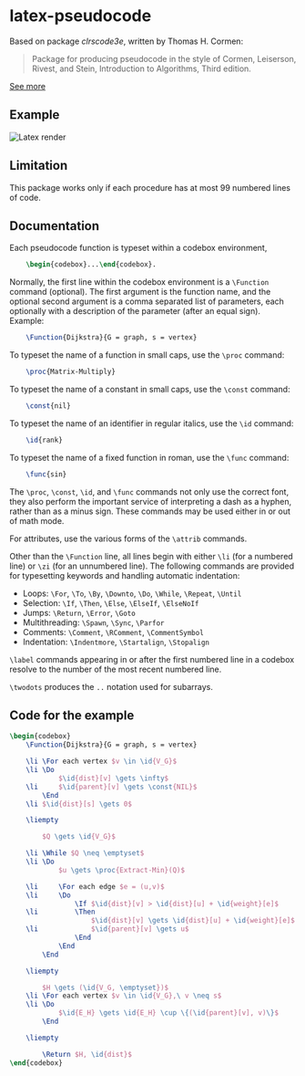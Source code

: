 latex-pseudocode
================

Based on package _clrscode3e_, written by Thomas H. Cormen:

> Package for producing pseudocode in the style of Cormen, Leiserson,
> Rivest, and Stein, Introduction to Algorithms, Third edition.

[See more](http://www.cs.dartmouth.edu/~thc/clrscode/)


Example
-------

![Latex render](https://github.com/esneider/latex-pseudocode/raw/master/images/Dijkstra.png "Pseudocode for Dijkstra's algorithm")


Limitation
----------

This package works only if each procedure has at most 99
numbered lines of code.


Documentation
-------------


Each pseudocode function is typeset within a codebox environment,
```tex
    \begin{codebox}...\end{codebox}.
```


Normally, the first line within the codebox environment is a
`\Function` command (optional). The first argument is the function name, and the
optional second argument is a comma separated list of parameters, each
optionally with a description of the parameter (after an equal sign).
Example:
```tex
    \Function{Dijkstra}{G = graph, s = vertex}
```


To typeset the name of a function in small caps, use the `\proc` command:
```tex
    \proc{Matrix-Multiply}
```


To typeset the name of a constant in small caps, use the `\const` command:
```tex
    \const{nil}
```


To typeset the name of an identifier in regular italics, use the `\id` command:
```tex
    \id{rank}
```


To typeset the name of a fixed function in roman, use the `\func` command:
```tex
    \func{sin}
```


The `\proc`, `\const`, `\id`, and `\func` commands not only use the correct
font, they also perform the important service of interpreting a dash
as a hyphen, rather than as a minus sign.  These commands may be used
either in or out of math mode.


For attributes, use the various forms of the `\attrib` commands.


Other than the `\Function` line, all lines begin with either `\li` (for a
numbered line) or `\zi` (for an unnumbered line).  The following
commands are provided for typesetting keywords and handling automatic
indentation:

+ Loops: `\For`, `\To`, `\By`, `\Downto`, `\Do`, `\While`, `\Repeat`, `\Until`
+ Selection: `\If`, `\Then`, `\Else`, `\ElseIf`, `\ElseNoIf`
+ Jumps: `\Return`, `\Error`, `\Goto`
+ Multithreading: `\Spawn`, `\Sync`, `\Parfor`
+ Comments: `\Comment`, `\RComment`, `\CommentSymbol`
+ Indentation: `\Indentmore`, `\Startalign`, `\Stopalign`


`\label` commands appearing in or after the first numbered line in a
codebox resolve to the number of the most recent numbered line.


`\twodots` produces the `..` notation used for subarrays.


Code for the example
--------------------

```tex
\begin{codebox}
    \Function{Dijkstra}{G = graph, s = vertex}

    \li \For each vertex $v \in \id{V_G}$
    \li \Do
            $\id{dist}[v] \gets \infty$
    \li     $\id{parent}[v] \gets \const{NIL}$
        \End
    \li $\id{dist}[s] \gets 0$

    \liempty

        $Q \gets \id{V_G}$

    \li \While $Q \neq \emptyset$
    \li \Do
            $u \gets \proc{Extract-Min}(Q)$

    \li     \For each edge $e = (u,v)$
    \li     \Do
                \If $\id{dist}[v] > \id{dist}[u] + \id{weight}[e]$
    \li         \Then
                    $\id{dist}[v] \gets \id{dist}[u] + \id{weight}[e]$
    \li             $\id{parent}[v] \gets u$
                \End
            \End
        \End

    \liempty

        $H \gets (\id{V_G, \emptyset})$
    \li \For each vertex $v \in \id{V_G},\ v \neq s$
    \li \Do
            $\id{E_H} \gets \id{E_H} \cup \{(\id{parent}[v], v)\}$
        \End

    \liempty

        \Return $H, \id{dist}$
\end{codebox}
```

